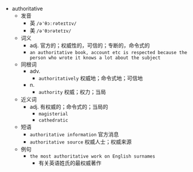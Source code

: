 - authoritative
  - 发音
    - 英 `/ə'θɔːrəteɪtɪv/`
    - 美 `/ə'θɔrətetɪv/`
  - 词义
    - adj. 官方的；权威性的，可信的；专断的，命令式的
    - `an authoritative book, account etc is respected because the person who wrote it knows a lot about the subject`
  - 同根词
    - adv.
      - `authoritatively` 权威地；命令式地；可信地
    - n.
      - `authority` 权威；权力；当局
  - 近义词
    - adj. 有权威的；命令式的；当局的
      - `magisterial`
      - `cathedratic`
  - 短语
    - `authoritative information` 官方消息 
    - `authoritative source` 权威人士；权威来源 
  - 例句
    - `the most authoritative work on English surnames`
      - 有关英语姓氏的最权威著作

